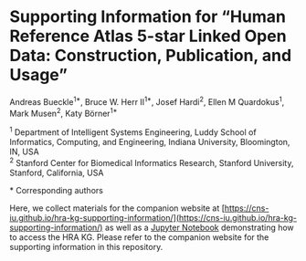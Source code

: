 # Supporting Information for “Human Reference Atlas 5-star Linked Open Data: Construction, Publication, and Usage”

Andreas Bueckle<sup>1*</sup>, Bruce W. Herr II<sup>1*</sup>, Josef Hardi<sup>2</sup>, Ellen M Quardokus<sup>1</sup>, Mark Musen<sup>2</sup>, Katy Börner<sup>1\*</sup>

<sup>1</sup> Department of Intelligent Systems Engineering, Luddy School of Informatics, Computing, and Engineering, Indiana University, Bloomington, IN, USA\
<sup>2</sup> Stanford Center for Biomedical Informatics Research, Stanford University, Stanford, California, USA

\* Corresponding authors

Here, we collect materials for the companion website at [https://cns-iu.github.io/hra-kg-supporting-information/](https://cns-iu.github.io/hra-kg-supporting-information/) as well as a [Jupyter Notebook](/notebooks/hra-kg-queries.ipynb) demonstrating how to access the HRA KG. Please refer to the companion website for the supporting information in this repository. 

